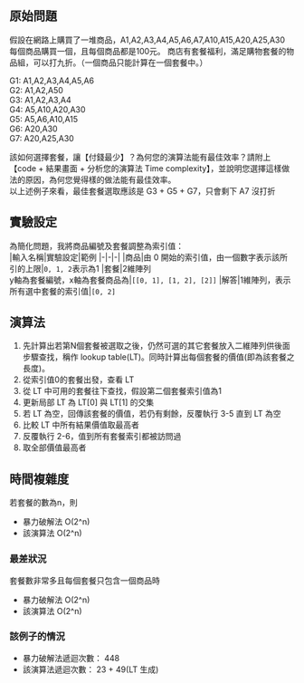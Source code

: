 ## 原始問題
假設在網路上購買了一堆商品，A1,A2,A3,A4,A5,A6,A7,A10,A15,A20,A25,A30
每個商品購買一個，且每個商品都是100元。
商店有套餐福利，滿足購物套餐的物品組，可以打九折。（一個商品只能計算在一個套餐中。）

G1: A1,A2,A3,A4,A5,A6<br>
G2: A1,A2,A50<br>
G3: A1,A2,A3,A4<br>
G4: A5,A10,A20,A30<br>
G5: A5,A6,A10,A15<br>
G6: A20,A30<br>
G7: A20,A25,A30<br>

該如何選擇套餐，讓【付錢最少】？為何您的演算法能有最佳效率？請附上【code + 結果畫面 + 分析您的演算法 Time complexity】，並說明您選擇這樣做法的原因，為何您覺得樣的做法能有最佳效率。<br>
以上述例子來看，最佳套餐選取應該是 G3 + G5 + G7，只會剩下 A7 沒打折

## 實驗設定
為簡化問題，我將商品編號及套餐調整為索引值：<br>
|輸入名稱|實驗設定|範例
|-|-|-|
|商品|由 0 開始的索引值，由一個數字表示該所引的上限|`0, 1, 2`表示為1
|套餐|2維陣列<br>y軸為套餐編號，x軸為套餐商品為|`[[0, 1], [1, 2], [2]]`
|解答|1維陣列，表示所有選中套餐的索引值|`[0, 2]`

## 演算法
1. 先計算出若第N個套餐被選取之後，仍然可選的其它套餐放入二維陣列供後面步驟查找，稱作 lookup table(LT)。同時計算出每個套餐的價值(即為該套餐之長度)。
2. 從索引值0的套餐出發，查看 LT
3. 從 LT 中可用的套餐往下查找，假設第二個套餐索引值為1
4. 更新局部 LT 為 LT[0] 與 LT[1] 的交集
5. 若 LT 為空，回傳該套餐的價值，若仍有剩餘，反覆執行 3-5 直到 LT 為空
6. 比較 LT 中所有結果價值取最高者
7. 反覆執行 2-6，值到所有套餐索引都被訪問過
8. 取全部價值最高者

## 時間複雜度
若套餐的數為n，則
- 暴力破解法 O(2^n)
- 該演算法 O(2^n)

### 最差狀況
套餐數非常多且每個套餐只包含一個商品時
- 暴力破解法 O(2^n)
- 該演算法 O(2^n)

### 該例子的情況
- 暴力破解法遞迴次數： 448
- 該演算法遞迴次數： 23 + 49(LT 生成)